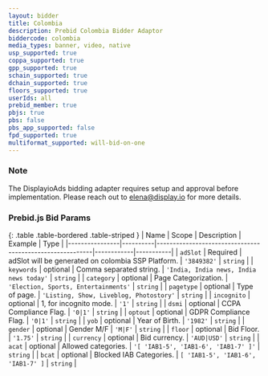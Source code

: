 ```yaml
---
layout: bidder
title: Colombia
description: Prebid Colombia Bidder Adaptor
biddercode: colombia
media_types: banner, video, native
usp_supported: true
coppa_supported: true
gpp_supported: true
schain_supported: true
dchain_supported: true
floors_supported: true
userIds: all
prebid_member: true
pbjs: true
pbs: false
pbs_app_supported: false
fpd_supported: true
multiformat_supported: will-bid-on-one
---
```


### Note

The DisplayioAds bidding adapter requires setup and approval before implementation. Please reach out to <elena@display.io> for more details.

### Prebid.js Bid Params

{: .table .table-bordered .table-striped }
| Name           | Scope    | Description                                              | Example    | Type      |
|----------------|----------|----------------------------------------------------------|------------|-----------|
| `adSlot` | Required | adSlot will be generated on colombia SSP Platform. | `'3849382'`        | `string` |
| `keywords` | optional | Comma separated string. | `'India, India news, India news today'`        | `string` |
| `category` | optional | Page Categorization. | `'Election, Sports, Entertainments'`        | `string` |
| `pagetype` | optional | Type of page. | `'Listing, Show, Liveblog, Photostory'`        | `string` |
| `incognito` | optional | 1, for incognito mode. | `'1'`        | `string` |
| `dsmi` | optional | CCPA Compliance Flag. | `'0|1'`        | `string` |
| `optout` | optional | GDPR Compliance Flag. | `'0|1'`        | `string` |
| `yob` | optional | Year of Birth. | `'1982'`        | `string` |
| `gender` | optional | Gender M/F | `'M|F'`        | `string` |
| `floor` | optional | Bid Floor. | `'1.75'`        | `string` |
| `currency` | optional | Bid currency. | `'AUD|USD'`        | `string` |
| `acat` | optional | Allowed categories. | `'[ 'IAB1-5', 'IAB1-6', 'IAB1-7' ]'`        | `string` |
| `bcat` | optional | Blocked IAB Categories. | `[ 'IAB1-5', 'IAB1-6', 'IAB1-7' ]`        | `string` |

